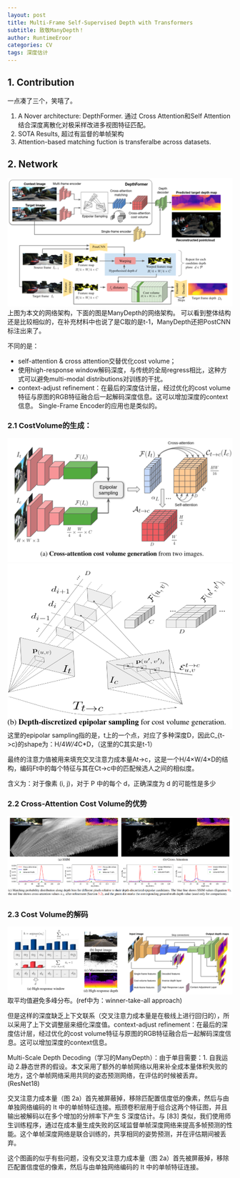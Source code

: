 ```yaml
---
layout: post
title: Multi-Frame Self-Supervised Depth with Transformers
subtitle: 致敬ManyDepth！
author: RuntimeEroor
categories: CV
tags: 深度估计
---
```

## 1. Contribution
一点凑了三个，笑嘻了。
1. A Nover architecture: DepthFormer. 通过 Cross Attention和Self Attention 结合深度离散化对极采样改进多视图特征匹配。
2. SOTA Results, 超过有监督的单帧架构
3. Attention-based matching fuction is transferalbe across datasets.
## 2. Network 
![1689325433768](/static//1689325433768.png)
上图为本文的网络架构，下面的图是ManyDepth的网络架构。
可以看到整体结构还是比较相似的，在补充材料中也说了是C取的是t-1，ManyDepth还把PostCNN标注出来了。

不同的是：
- self-attention & cross attention交替优化cost volume；
- 使用high-response window解码深度，与传统的全局regress相比，这种方式可以避免multi-modal distributions对训练的干扰。
- context-adjust refinement：在最后的深度估计层，经过优化的cost volume特征与原图的RGB特征融合后一起解码深度信息。这可以增加深度的context信息。
Single-Frame Encoder的应用也是类似的。
### 2.1 CostVolume的生成：
![1689325600099](/static//1689325600099.png)
![1689325651066](/static//1689325651066.png)
这里的epipolar sampling指的是，t上的一个点，对应了多种深度D，因此C_{t->c}的shape为：H/4*W/4*C*D，（这里的C其实是t-1）

最终的注意力值被用来填充交叉注意力成本量At→c，这是一个H/4×W/4×D的结构，编码Ft中的每个特征与其在Ct→c中的匹配候选人之间的相似度。

含义为：对于像素 (i, j)，对于 P 中的每个 d，正确深度为 d 的可能性是多少
### 2.2 Cross-Attention Cost Volume的优势
![1689325858302](/static//1689325858302.png)
### 2.3 Cost Volume的解码
![1689326041518](/static//1689326041518.png)
取平均值避免多峰分布。(ref中为：winner-take-all approach)

但是这样的深度缺乏上下文联系（交叉注意力成本量是在极线上进行回归的），所以采用了上下文调整层来细化深度值。context-adjust refinement：在最后的深度估计层，经过优化的cost volume特征与原图的RGB特征融合后一起解码深度信息。这可以增加深度的context信息。

Multi-Scale Depth Decoding（学习的ManyDepth）：由于单目需要：1. 自我运动 2.静态世界的假设。本文采用了额外的单帧网络以用来补全成本量体积失败的地方，这个单帧网络采用共同的姿态预测网络，在评估的时候被丢弃。(ResNet18)

交叉注意力成本量（图 2a）首先被屏蔽掉，移除匹配置信度低的像素，然后与由单独网络编码的 It 中的单帧特征连接。瓶颈卷积层用于组合这两个特征图，并且输出被解码以在多个增加的分辨率下产生 S 深度估计。与 [83] 类似，我们使用师生训练程序，通过在成本量生成失败的区域监督单帧深度网络来提高多帧预测的性能。这个单帧深度网络是联合训练的，共享相同的姿势预测，并在评估期间被丢弃。

这个图画的似乎有些问题，没有交叉注意力成本量（图 2a）首先被屏蔽掉，移除匹配置信度低的像素，然后与由单独网络编码的 It 中的单帧特征连接。
